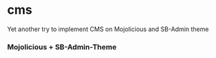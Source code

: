 # cms
Yet another try to implement CMS on Mojolicious and SB-Admin theme

### Mojolicious + SB-Admin-Theme
